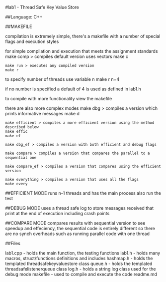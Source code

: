 
#lab1 - Thread Safe Key Value Store

##Language: C++

##MAKEFILE

compilation is extremely simple, there's a makefile with a number of
special flags and execution styles

for simple compilation and execution that meets the assignment standards 
	make comp > compiles default version uses vectors
	make c

	make run > executes any compiled version
	make r

to specify number of threads use variable n
	make r n=4

if no number is specified a default of 4 is used as defined in lab1.h

to compile with more functionality view the makefile

there are also more complex modes 
	make dbg > compiles a version which prints informative messages
	make d

	make efficient > compiles a more efficient version using the method described below
	make effic
	make ef

	make dbg_ef > compiles a version with both efficient and debug flags

	make compare > compiles a version that compares the parallel to a sequential one

	make compare_ef > compiles a version that compares using the efficient version

	make everything > compiles a version that uses all the flags
	make every

##EFFICIENT MODE
	runs n-1 threads and has the main process also run the test

##DEBUG MODE
	uses a thread safe log to store messages received that print at the end of execution including crash points

##COMPARE MODE
	compares results with sequential version to see speedup and effeciency, the sequential code is entirely different so there are no synch overheads such as running parallel code with one thread

##Files

lab1.cpp  - holds the main function, the testing functions
lab1.h    - holds many macros, struct/functions definitions and includes
hashmap.h - holds the templated threadsafekeyvaluestore class
queue.h   - holds the templated threadsafelistenerqueue class
log.h 	  - holds a string log class used for the debug mode
makefile  - used to compile and execute the code
readme.md